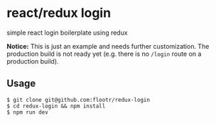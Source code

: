 # react/redux login

simple react login boilerplate using redux

__Notice:__ This is just an example and needs further customization. The production build is not ready yet (e.g. there is no `/login` route on a production build).
## Usage

```
$ git clone git@github.com:flootr/redux-login
$ cd redux-login && npm install
$ npm run dev
```
